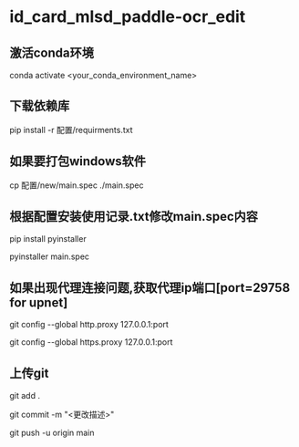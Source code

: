 # id_card_mlsd_paddle-ocr_edit

## 激活conda环境

conda activate <your_conda_environment_name>

## 下载依赖库

pip install -r 配置/requirments.txt

## 如果要打包windows软件

cp 配置/new/main.spec ./main.spec

## 根据配置安装使用记录.txt修改main.spec内容

pip install pyinstaller

pyinstaller main.spec

## 如果出现代理连接问题,获取代理ip端口[port=29758 for upnet]

git config --global http.proxy 127.0.0.1:port

git config --global https.proxy 127.0.0.1:port

## 上传git

git add .

git commit -m "<更改描述>"

git push -u origin main